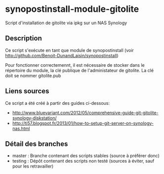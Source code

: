 synopostinstall-module-gitolite
===============

Script d'installation de gitolite via ipkg sur un NAS Synology

## Description
Ce script s'exécute en tant que module de synopostinstall (voir <http://github.com/Benoit-DunandLaisin/synopostinstall>)

Pour fonctionner correctemennt, il est nécessaire de stocker dans le répertoire du module, la clé publique de l'administateur de gitolite.
La clé doit se nommer gitolite.pub

## Liens sources
Ce script a été créé à partir des guides ci-dessous:

- <http://www.bluevariant.com/2012/05/comprehensive-guide-git-gitolite-synology-diskstation/>
- <http://ti57.blogspot.fr/2013/01/how-to-setup-git-server-on-synology-nas.html>

## Détail des branches
- master : Branche contenant des scripts stables (source à préférer donc)
- testing : Dépôt contenant des scripts non testé (sources à éviter, sauf pour les retravailler)
